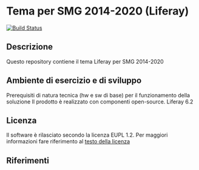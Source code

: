 # Tema per SMG 2014-2020 (Liferay) #

[![Build Status](https://travis-ci.org/RegioneUmbria/SMG-Tema.svg?branch=master)](https://travis-ci.org/RegioneUmbria/SMG-Tema)

## Descrizione ##
Questo repository contiene il tema Liferay per SMG 2014-2020

## Ambiente di esercizio e di sviluppo ##
Prerequisiti di natura tecnica (hw e sw di base) per il funzionamento della soluzione
Il prodotto è realizzato con componenti open-source.
Liferay 6.2

## Licenza ##
Il software è rilasciato secondo la licenza EUPL 1.2. Per maggiori informazioni fare riferimento al [testo della licenza](https://joinup.ec.europa.eu/sites/default/files/custom-page/attachment/eupl_v1.2_it.pdf)


## Riferimenti ##
 
